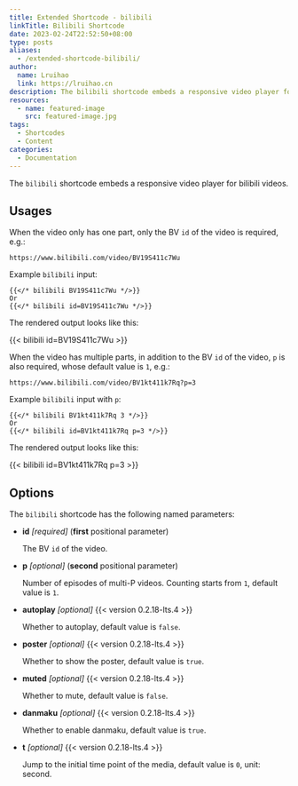 ```yaml
---
title: Extended Shortcode - bilibili
linkTitle: Bilibili Shortcode
date: 2023-02-24T22:52:50+08:00
type: posts
aliases:
  - /extended-shortcode-bilibili/
author:
  name: Lruihao
  link: https://lruihao.cn
description: The bilibili shortcode embeds a responsive video player for bilibili videos.
resources:
  - name: featured-image
    src: featured-image.jpg
tags:
  - Shortcodes
  - Content
categories:
  - Documentation
---
```


The `bilibili` shortcode embeds a responsive video player for bilibili videos.

<!--more-->

## Usages

When the video only has one part, only the BV `id` of the video is required, e.g.:

```code
https://www.bilibili.com/video/BV19S411c7Wu
```

Example `bilibili` input:

```go-html-template
{{</* bilibili BV19S411c7Wu */>}}
Or
{{</* bilibili id=BV19S411c7Wu */>}}
```

The rendered output looks like this:

{{< bilibili id=BV19S411c7Wu >}}

When the video has multiple parts, in addition to the BV `id` of the video,
`p` is also required, whose default value is `1`, e.g.:

```code
https://www.bilibili.com/video/BV1kt411k7Rq?p=3
```

Example `bilibili` input with `p`:

```go-html-template
{{</* bilibili BV1kt411k7Rq 3 */>}}
Or
{{</* bilibili id=BV1kt411k7Rq p=3 */>}}
```

The rendered output looks like this:

{{< bilibili id=BV1kt411k7Rq p=3 >}}

## Options

The `bilibili` shortcode has the following named parameters:

- **id** _[required]_ (**first** positional parameter)

    The BV `id` of the video.

- **p** _[optional]_ (**second** positional parameter)

    Number of episodes of multi-P videos. Counting starts from `1`, default value is `1`.

- **autoplay** _[optional]_ {{< version 0.2.18-lts.4 >}}

    Whether to autoplay, default value is `false`.

- **poster** _[optional]_ {{< version 0.2.18-lts.4 >}}

    Whether to show the poster, default value is `true`.

- **muted** _[optional]_ {{< version 0.2.18-lts.4 >}}

    Whether to mute, default value is `false`.

- **danmaku** _[optional]_ {{< version 0.2.18-lts.4 >}}

    Whether to enable danmaku, default value is `true`.

- **t** _[optional]_ {{< version 0.2.18-lts.4 >}}

    Jump to the initial time point of the media, default value is `0`, unit: second.
